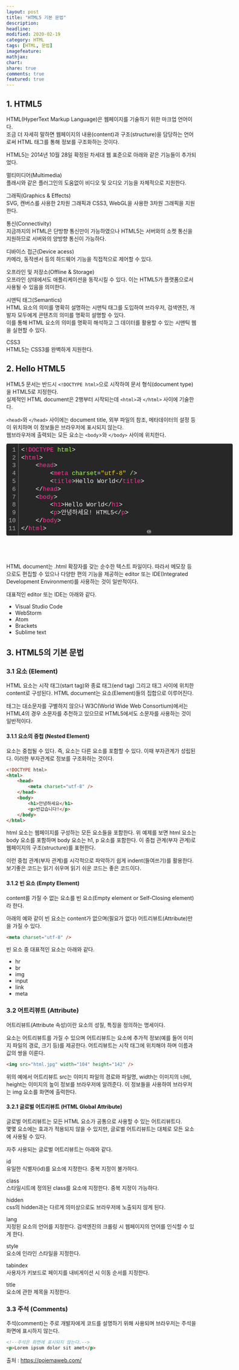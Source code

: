 ```yaml
---
layout: post
title: "HTML5 기본 문법"
description:
headline:
modified: 2020-02-19
category: HTML
tags: [HTML, 문법]
imagefeature:
mathjax:
chart:
share: true
comments: true
featured: true
---
```


## 1. HTML5

<span class="p">HTML(HyperText Markup Language)</span>은 웹페이지를 기술하기 위한 마크업 언어이다.  
조금 더 자세히 말하면 웹페이지의 <span class="y">내용(content)</span>과 <span class="y">구조(structure)</span>을 담당하는 언어로써 HTML 태그를 통해 정보를 구조화하는 것이다.

HTML5는 2014년 10월 28일 확정된 차세대 웹 표준으로 아래와 같은 기능들이 추가되었다.

<span class="g">멀티미디어(Multimedia)</span>  
플래시와 같은 플러그인의 도움없이 비디오 및 오디오 기능을 자체적으로 지원한다.

<span class="g">그래픽(Graphics & Effects)</span>  
SVG, 캔버스를 사용한 2차원 그래픽과 CSS3, WebGL을 사용한 3차원 그래픽을 지원한다.

<span class="g">통신(Connectivity)</span>  
지금까지의 HTML은 단방향 통신만이 가능하였으나 HTML5는 서버와의 소켓 통신을 지원하므로 서버와의 양방향 통신이 가능하다.

<span class="g">디바이스 접근(Device acess)</span>  
카메라, 동작센서 등의 하드웨어 기능을 직접적으로 제어할 수 있다.

<span class="g">오프라인 및 저장소(Offline & Storage)</span>  
오프라인 상태에서도 애플리케이션을 동작시킬 수 있다. 이는 HTML5가 플랫폼으로서 사용될 수 있음을 의미한다.

<span class="g">시맨틱 태그(Semantics)</span>  
HTML 요소의 의미를 명확히 설명하는 시맨틱 태그를 도입하여 브라우저, 검색엔진, 개발자 모두에게 콘텐츠의 의미를 명확히 설명할 수 있다.  
이를 통해 HTML 요소의 의미를 명확히 해석하고 그 데이터를 활용할 수 있는 시맨틱 웹을 실현할 수 있다.

<span class="g">CSS3</span>  
HTML5는 CSS3를 완벽하게 지원한다.

## 2. Hello HTML5

<span class="p">HTML5 문서는 반드시</span> `<!DOCTYPE html>`으로 시작하여 문서 형식(document type)을 <span class="y">HTML5</span>로 지정한다.  
실제적인 HTML document은 2행부터 시작되는데 `<html>`과 `</html>` 사이에 기술한다.

`<head>`와 `</head>` 사이에는 document title, 외부 파일의 참조, 메타데이터의 설정 등이 위치하며 이 정보들은 브라우저에 표시되지 않는다.  
웹브라우저에 출력되는 <span class="y">모든 요소</span>는 `<body`>와 `</body>` 사이에 위치한다.

<div class="colorscripter-code" style="color:#f0f0f0;font-family:Consolas, 'Liberation Mono', Menlo, Courier, monospace !important; width:600px; height:300px; position:relative !important;overflow:auto"><table class="colorscripter-code-table" style="margin:0;padding:0;border:none;background-color:#272727;border-radius:4px;" cellspacing="0" cellpadding="0"><tr><td style="padding:6px;border-right:2px solid #4f4f4f"><div style="margin:0;padding:0;word-break:normal;text-align:right;color:#aaa;font-family:Consolas, 'Liberation Mono', Menlo, Courier, monospace !important;line-height:130%"><div style="line-height:130%">1</div><div style="line-height:130%">2</div><div style="line-height:130%">3</div><div style="line-height:130%">4</div><div style="line-height:130%">5</div><div style="line-height:130%">6</div><div style="line-height:130%">7</div><div style="line-height:130%">8</div><div style="line-height:130%">9</div><div style="line-height:130%">10</div><div style="line-height:130%">11</div></div></td><td style="padding:6px 0;text-align:left"><div style="margin:0;padding:0;color:#f0f0f0;font-family:Consolas, 'Liberation Mono', Menlo, Courier, monospace !important;line-height:130%"><div style="padding:0 6px; white-space:pre; line-height:130%"><span style="color:#f0f0f0">&lt;</span><span style="color:#ff3399">!DOCTYPE</span>&nbsp;<span style="color:#a8ff58">html</span><span style="color:#f0f0f0">&gt;</span></div><div style="padding:0 6px; white-space:pre; line-height:130%"><span style="color:#f0f0f0">&lt;</span><span style="color:#ff3399">html</span><span style="color:#f0f0f0">&gt;</span></div><div style="padding:0 6px; white-space:pre; line-height:130%">&nbsp;&nbsp;&nbsp;&nbsp;<span style="color:#f0f0f0">&lt;</span><span style="color:#ff3399">head</span><span style="color:#f0f0f0">&gt;</span></div><div style="padding:0 6px; white-space:pre; line-height:130%">&nbsp;&nbsp;&nbsp;&nbsp;&nbsp;&nbsp;&nbsp;&nbsp;<span style="color:#f0f0f0">&lt;</span><span style="color:#ff3399">meta</span>&nbsp;<span style="color:#a8ff58">charset</span>=<span style="color:#ffd500">"utf-8"</span><span style="color:#a8ff58"></span>&nbsp;<span style="color:#a8ff58">/</span><span style="color:#f0f0f0">&gt;</span></div><div style="padding:0 6px; white-space:pre; line-height:130%">&nbsp;&nbsp;&nbsp;&nbsp;&nbsp;&nbsp;&nbsp;&nbsp;<span style="color:#f0f0f0">&lt;</span><span style="color:#ff3399">title</span><span style="color:#f0f0f0">&gt;</span>Hello&nbsp;World<span style="color:#f0f0f0">&lt;</span><span style="color:#f0f0f0">/</span><span style="color:#ff3399">title</span><span style="color:#f0f0f0">&gt;</span></div><div style="padding:0 6px; white-space:pre; line-height:130%">&nbsp;&nbsp;&nbsp;&nbsp;<span style="color:#f0f0f0">&lt;</span><span style="color:#f0f0f0">/</span><span style="color:#ff3399">head</span><span style="color:#f0f0f0">&gt;</span></div><div style="padding:0 6px; white-space:pre; line-height:130%">&nbsp;&nbsp;&nbsp;&nbsp;<span style="color:#f0f0f0">&lt;</span><span style="color:#ff3399">body</span><span style="color:#f0f0f0">&gt;</span></div><div style="padding:0 6px; white-space:pre; line-height:130%">&nbsp;&nbsp;&nbsp;&nbsp;&nbsp;&nbsp;&nbsp;&nbsp;<span style="color:#f0f0f0">&lt;</span><span style="color:#ff3399">h1</span><span style="color:#f0f0f0">&gt;</span>Hello&nbsp;World<span style="color:#f0f0f0">&lt;</span><span style="color:#f0f0f0">/</span><span style="color:#ff3399">h1</span><span style="color:#f0f0f0">&gt;</span></div><div style="padding:0 6px; white-space:pre; line-height:130%">&nbsp;&nbsp;&nbsp;&nbsp;&nbsp;&nbsp;&nbsp;&nbsp;<span style="color:#f0f0f0">&lt;</span><span style="color:#ff3399">p</span><span style="color:#f0f0f0">&gt;</span>안녕하세요!&nbsp;HTML5<span style="color:#f0f0f0">&lt;</span><span style="color:#f0f0f0">/</span><span style="color:#ff3399">p</span><span style="color:#f0f0f0">&gt;</span></div><div style="padding:0 6px; white-space:pre; line-height:130%">&nbsp;&nbsp;&nbsp;&nbsp;<span style="color:#f0f0f0">&lt;</span><span style="color:#f0f0f0">/</span><span style="color:#ff3399">body</span><span style="color:#f0f0f0">&gt;</span></div><div style="padding:0 6px; white-space:pre; line-height:130%"><span style="color:#f0f0f0">&lt;</span><span style="color:#f0f0f0">/</span><span style="color:#ff3399">html</span><span style="color:#f0f0f0">&gt;</span></div></div></td><td style="vertical-align:bottom;padding:0 2px 4px 0"><a href="http://colorscripter.com/info#e" target="_blank" style="text-decoration:none;color:white"><span style="font-size:9px;word-break:normal;background-color:#4f4f4f;color:white;border-radius:10px;padding:1px">cs</span></a></td></tr></table></div>

<span class="p">HTML document</span>는 .html 확장자를 갖는 순수한 텍스트 파일이다. 따라서 메모장 등으로도 편집할 수 있으나 다양한 편의 기능을 제공하는 editor 또는 IDE(Integrated Development Environment)를 사용하는 것이 일반적이다.

대표적인 editor 또는 IDE는 아래와 같다.

-   Visual Studio Code
-   WebStorm
-   Atom
-   Brackets
-   Sublime text

## 3. HTML5의 기본 문법

### 3.1 요소 (Element)

HTML 요소는 시작 <span class="p">태그(start tag)와 종료 태그(end tag)</span> 그리고 태그 사이에 위치한 <span class="p">content</span>로 구성된다. HTML document는 요소(Element)들의 집합으로 이루어진다.

태그는 대소문자를 구별하지 않으나 <span class="g">W3C(World Wide Web Consortium)</span>에서는 HTML4의 경우 소문자를 추천하고 있으므로 HTML5에서도 소문자를 사용하는 것이 일반적이다.

#### 3.1.1 요소의 중첩 (Nested Element)

요소는 중첩될 수 있다. 즉, 요소는 다른 요소를 포함할 수 있다. 이때 <span class="y">부자관계가 성립</span>된다. 이러한 부자관계로 정보를 구조화하는 것이다.

```html
<!DOCTYPE html>
<html>
    <head>
        <meta charset="utf-8" />
    </head>
    <body>
        <h1>안녕하세요</h1>
        <p>반갑습니다!</p>
    </body>
</html>
```

html 요소는 웹페이지를 구성하는 모든 요소들을 포함한다. 위 예제를 보면 html 요소는 body 요소를 포함하며 body 요소는 h1, p 요소를 포함한다. 이 중첩 관계(부자 관계)로 <span class="y">웹페이지의 구조(structure)</span>를 표현한다.

이런 중첩 관계(부자 관계)를 시각적으로 파악하기 쉽게 <span class="y">indent(들여쓰기)</span>를 활용한다.  
보기좋은 코드는 읽기 쉬우며 읽기 쉬운 코드는 좋은 코드이다.

#### 3.1.2 빈 요소 (Empty Element)

content를 가질 수 없는 요소를 <span class="p">빈 요소(Empty element or Self-Closing element)</span>라 한다.

아래의 예와 같이 빈 요소는 content가 없으며(필요가 없다) 어트리뷰트(Attribute)만을 가질 수 있다.

```html
<meta charset="utf-8" />
```

빈 요소 중 대표적인 요소는 아래와 같다.

-   hr
-   br
-   img
-   input
-   link
-   meta

### 3.2 어트리뷰트 (Attribute)

<span class="p">어트리뷰트(Attribute 속성)이란</span> 요소의 성질, 특징을 정의하는 명세이다.

요소는 어트리뷰트를 가질 수 있으며 어트리뷰트는 요소에 추가적 정보(예를 들어 이미지 파일의 경로, 크기 등)를 제공한다. 어트리뷰트는 시작 태그에 위치해야 하며 이름과 값의 쌍을 이룬다.

```html
<img src="html.jpg" width="104" height="142" />
```

위의 예에서 어트리뷰트 <span class="y">src</span>는 이미지 파일의 경로와 파일명, <span class="y">width</span>는 이미지의 너비, <span class="y">height</span>는 이미지의 높이 정보를 브라우저에 알려준다. 이 정보들을 사용하여 브라우저는 img 요소를 화면에 출력한다.

#### 3.2.1 글로벌 어트리뷰트 (HTML Global Attribute)

<span class="p">글로벌 어트리뷰트</span>는 모든 HTML 요소가 공통으로 사용할 수 있는 어트리뷰트다.  
몇몇 요소에는 효과가 적용되지 않을 수 있지만, 글로벌 어트리뷰트는 대체로 모든 요소에 사용될 수 있다.

자주 사용되는 글로벌 어트리뷰트는 아래와 같다.

<span class="g">id</span>  
유일한 식별자(id)를 요소에 지정한다. 중복 지정이 불가하다.

<span class="g">class</span>  
스타일시트에 정의된 class를 요소에 지정한다. 중복 지정이 가능하다.

<span class="g">hidden</span>  
css의 hidden과는 다르게 의미상으로도 브라우저에 노출되지 않게 된다.

<span class="g">lang</span>  
지정된 요소의 언어를 지정한다. 검색엔진의 크롤링 시 웹페이지의 언어를 인식할 수 있게 한다.

<span class="g">style</span>  
요소에 인라인 스타일을 지정한다.

<span class="g">tabindex</span>  
사용자가 키보드로 페이지를 내비게이션 시 이동 순서를 지정한다.

<span class="g">title</span>  
요소에 관한 제목을 지정한다.

### 3.3 주석 (Comments)

<span class="p">주석(comment)</span>는 주로 개발자에게 코드를 설명하기 위해 사용되며 브라우저는 주석을 화면에 표시하지 않는다.

```html
<!--주석은 화면에 표시되지 않는다.-->
<p>Lorem ipsum dolor sit amet</p>
```

<span class="b">출처 : https://poiemaweb.com/</span>
